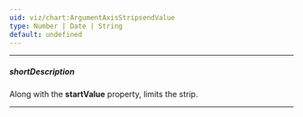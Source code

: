 ```yaml
---
uid: viz/chart:ArgumentAxisStripsendValue
type: Number | Date | String
default: undefined
---
```

---
##### shortDescription
Along with the **startValue** property, limits the strip.

---
